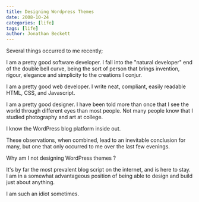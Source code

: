 ```yaml
---
title: Designing Wordpress Themes
date: 2008-10-24
categories: [life]
tags: [life]
author: Jonathan Beckett
---
```


Several things occurred to me recently;

I am a pretty good software developer. I fall into the "natural developer" end of the double bell curve, being the sort of person that brings invention, rigour, elegance and simplicity to the creations I conjur.

I am a pretty good web developer. I write neat, compliant, easily readable HTML, CSS, and Javascript.

I am a pretty good designer. I have been told more than once that I see the world through different eyes than most people. Not many people know that I studied photography and art at college.

I know the WordPress blog platform inside out.

These observations, when combined, lead to an inevitable conclusion for many, but one that only occurred to me over the last few evenings.

Why am I not designing WordPress themes ?

It's by far the most prevalent blog script on the internet, and is here to stay. I am in a somewhat advantageous position of being able to design and build just about anything.

I am such an idiot sometimes.